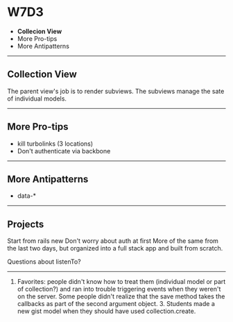 # W7D3

+ **Collecion View**
+ More Pro-tips
+ More Antipatterns

---
## Collection View

The parent view's job is to render subviews. The subviews manage the sate of
individual models.

---

## More Pro-tips

+ kill turbolinks (3 locations)
+ Don't authenticate via backbone

---

## More Antipatterns

+ data-*

---

## Projects

Start from rails new
Don't worry about auth at first
More of the same from the last two days, but organized into a full stack app and
built from scratch.

Questions about listenTo?

---

1.  Favorites: people didn't know how to treat them (individual model or
part of collection?) and ran into trouble triggering events when they
weren't on the server.  Some people didn't realize that the save method
takes the callbacks as part of the second argument object.  3.  Students
made a new gist model when they should have used collection.create.


